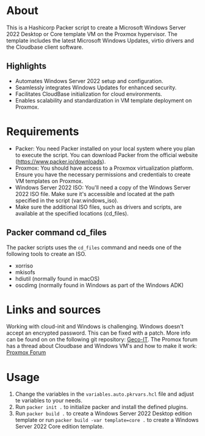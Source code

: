 # About
This is a Hashicorp Packer script to create a Microsoft Windows Server 2022 Desktop or Core template VM on the Proxmox hypervisor. The template includes the latest Microsoft Windows Updates, virtio drivers and the Cloudbase client software.

## Highlights

- Automates Windows Server 2022 setup and configuration.
- Seamlessly integrates Windows Updates for enhanced security.
- Facilitates CloudBase initialization for cloud environments.
- Enables scalability and standardization in VM template deployment on Proxmox.

# Requirements

- Packer: You need Packer installed on your local system where you plan to execute the script. You can download Packer from the official website (https://www.packer.io/downloads).
- Proxmox: You should have access to a Proxmox virtualization platform. Ensure you have the necessary permissions and credentials to create VM templates on Proxmox.
- Windows Server 2022 ISO: You'll need a copy of the Windows Server 2022 ISO file. Make sure it's accessible and located at the path specified in the script (var.windows_iso).
- Make sure the additional ISO files, such as drivers and scripts, are available at the specified locations (cd_files).

## Packer command cd_files
The packer scripts uses the `cd_files` command and needs one of the following tools to create an ISO.

- xorriso
- mkisofs
- hdiutil (normally found in macOS)
- oscdimg (normally found in Windows as part of the Windows ADK)

# Links and sources
Working with cloud-init and Windows is challenging. Windows doesn't accept an encrypted password. This can be fixed with a patch.
More info can be found on on the following git repository: [Geco-IT](https://git.geco-it.net/GECO-IT-PUBLIC/Geco-Cloudbase-Init/src/branch/master).
The Promox forum has a thread about Cloudbase and Windows VM's and how to make it work: [Proxmox Forum](https://forum.proxmox.com/threads/howto-scripts-to-make-cloudbase-work-like-cloudinit-for-your-windows-based-instances.103375/) 

# Usage
1. Change the variables in the `variables.auto.pkrvars.hcl` file and adjust te variables to your needs.
2. Run `packer init .` to initialize packer and install the defined plugins.
3. Run `packer build .` to create a Windows Server 2022 Desktop edition template or run `packer build -var template=core .` to create a Windows Server 2022 Core edition template.
